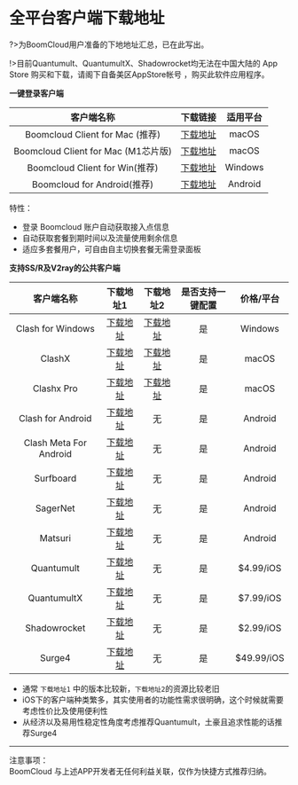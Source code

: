 # 全平台客户端下载地址

?>为BoomCloud用户准备的下地地址汇总，已在此写出。

!>目前Quantumult、QuantumultX、Shadowrocket均无法在中国大陆的 App Store 购买和下载，请阁下自备美区AppStore帐号 ，购买此软件应用程序。  

**一键登录客户端**

| 客户端名称 | 下载链接 | 适用平台 |
| :---: | :---: | :---: |
| Boomcloud Client for Mac (推荐)| [下载地址](https://cdn.t9c.co/download/BoomCloud_0.3.1.dmg) | macOS |
| Boomcloud Client for Mac (M1芯片版)| [下载地址](https://cdn.t9c.co/download/BoomCloud_0.3.1-arm64.dmg) | macOS | 
| Boomcloud Client for Win(推荐)| [下载地址](https://cdn.t9c.co/download/BoomCloud_0.3.1.exe) | Windows | 
| Boomcloud  for Android(推荐)| [下载地址](https://cdn.t9c.co/download/BoomCloud_1.2.15.apk) | Android | 

特性：  
* 登录 Boomcloud 账户自动获取接入点信息
* 自动获取套餐到期时间以及流量使用剩余信息 
* 适应多套餐用户，可自由自主切换套餐无需登录面板  


**支持SS/R及V2ray的公共客户端**

| 客户端名称 | 下载地址1 | 下载地址2 | 是否支持一键配置 | 价格/平台 |
| :---: | :---: | :---: | :---: | :---: |
| Clash for Windows | [下载地址](https://github.com/Fndroid/clash_for_windows_pkg/releases/download/0.20.3/Clash.for.Windows.Setup.0.20.3.exe) | [下载地址](https://cdn.t9c.co/download/Clash.for.Windows.Setup.0.20.39.exe) | 是 | Windows |
| ClashX | [下载地址](https://github.com/yichengchen/clashX/releases/download/1.95.1/ClashX.dmg) | [下载地址](https://cdn.t9c.co/download/ClashX.dmg) | 是 | macOS |
| Clashx Pro | [下载地址](https://install.appcenter.ms/users/clashx/apps/clashx-pro/distribution_groups/public) | [下载地址](https://cdn.t9c.co/download/ClashXPRO.dmg) | 是 | macOS |
| Clash for Android | [下载地址](https://cdn.t9c.co/download/cfa-2.5.12-premium-universal-release.apk) | 无 | 是 | Android |
| Clash Meta For Android | [下载地址](https://github.com/MetaCubeX/ClashMetaForAndroid/releases/download/Prerelease-alpha/cmfa-2.5.11-pre03-meta-alpha-universal-release.apk) | 无 | 是 | Android |
| Surfboard | [下载地址](https://github.com/getsurfboard/surfboard/releases/latest/download/mobile-universal-release.apk) | 无 | 是 | Android |
| SagerNet | [下载地址](https://github.com/SagerNet/SagerNet/releases/download/0.8.1-beta02/SN-0.8.1-beta02-arm64-v8a.apk) | 无 | 是 | Android |
| Matsuri | [下载地址](https://github.com/MatsuriDayo/Matsuri/releases/download/0.4.2/Matsuri-0.4.2-arm64-v8a.apk) | 无 | 是 | Android |
| Quantumult | [下载地址](https://apps.apple.com/us/app/quantumult/id1252015438) |  无 |是 | $4.99/iOS |
| QuantumultX | [下载地址](https://apps.apple.com/us/app/quantumult-x/id1443988620) | 无 | 是 | $7.99/iOS |
| Shadowrocket | [下载地址](https://apps.apple.com/us/app/shadowrocket/id932747118) | 无 | 是 | $2.99/iOS |
| Surge4 | [下载地址](https://apps.apple.com/us/app/surge-4/id1442620678) |无 | 是 | $49.99/iOS |

* 通常 `下载地址1` 中的版本比较新，`下载地址2`的资源比较老旧
* iOS下的客户端种类繁多，其实使用者的功能性需求很明确，这个时候就需要考虑性价比及使用便利性
* 从经济以及易用性稳定性角度考虑推荐Quantumult，土豪且追求性能的话推荐Surge4

 
---
注意事项：  
BoomCloud 与上述APP开发者无任何利益关联，仅作为快捷方式推荐归纳。



